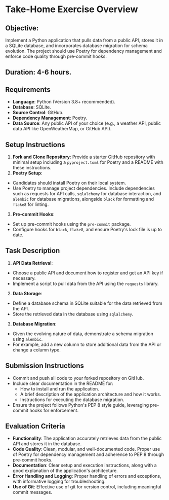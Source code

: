 # Take-Home Exercise Overview
## Objective: 
Implement a Python application that pulls data from a public API, stores it in a SQLite database, and incorporates database migration for schema evolution. The project should use Poetry for dependency management and enforce code quality through pre-commit hooks.

## Duration: 4-6 hours.

## Requirements
* **Language**: Python (Version 3.8+ recommended).
* **Database**: SQLite.
* **Source Control**: GitHub.
* **Dependency Management**: Poetry.
* **Data Source**: Any public API of your choice (e.g., a weather API, public data API like OpenWeatherMap, or GitHub API).

## Setup Instructions
1. **Fork and Clone Repository**: Provide a starter GitHub repository with minimal setup including a `pyproject.toml` for Poetry and a README with these instructions.
2. **Poetry Setup**:
  * Candidates should install Poetry on their local system.
  * Use Poetry to manage project dependencies. Include dependencies such as requests for API calls, `sqlalchemy` for database interaction, and `alembic` for database migrations, alongside `black` for formatting and `flake8` for linting.
3. **Pre-commit Hooks**:
  * Set up pre-commit hooks using the `pre-commit` package.
  * Configure hooks for `black`, `flake8`, and ensure Poetry's lock file is up to date.

## Task Description
1. **API Data Retrieval**:
  * Choose a public API and document how to register and get an API key if necessary.
  * Implement a script to pull data from the API using the `requests` library.
2. **Data Storage**:
  * Define a database schema in SQLite suitable for the data retrieved from the API.
  * Store the retrieved data in the database using `sqlalchemy`.
3. **Database Migration**:
  * Given the evolving nature of data, demonstrate a schema migration using `alembic`.
  * For example, add a new column to store additional data from the API or change a column type.

## Submission Instructions
* Commit and push all code to your forked repository on GitHub.
* Include clear documentation in the README for:
  * How to install and run the application.
  * A brief description of the application architecture and how it works.
  * Instructions for executing the database migration.
* Ensure the project follows Python's PEP 8 style guide, leveraging pre-commit hooks for enforcement.

## Evaluation Criteria
* **Functionality**: The application accurately retrieves data from the public API and stores it in the database.
* **Code Quality**: Clean, modular, and well-documented code. Proper use of Poetry for dependency management and adherence to PEP 8 through pre-commit hooks.
* **Documentation**: Clear setup and execution instructions, along with a good explanation of the application's architecture.
* **Error Handling and Logging**: Proper handling of errors and exceptions, with informative logging for troubleshooting.
* **Use of Git**: Effective use of git for version control, including meaningful commit messages.
